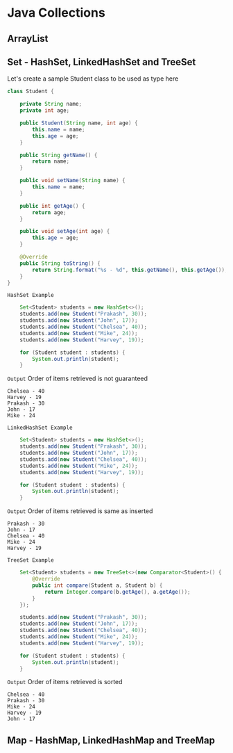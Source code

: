 # Java Collections

## ArrayList

## Set - HashSet, LinkedHashSet and TreeSet

Let's create a sample Student class to be used as type here

```java
class Student {

	private String name;
	private int age;

	public Student(String name, int age) {
		this.name = name;
		this.age = age;
	}

	public String getName() {
		return name;
	}

	public void setName(String name) {
		this.name = name;
	}

	public int getAge() {
		return age;
	}

	public void setAge(int age) {
		this.age = age;
	}

	@Override
	public String toString() {
		return String.format("%s - %d", this.getName(), this.getAge());
	}
}
```
`HashSet Example`

```java
	Set<Student> students = new HashSet<>();
	students.add(new Student("Prakash", 30));
	students.add(new Student("John", 17));
	students.add(new Student("Chelsea", 40));
	students.add(new Student("Mike", 24));
	students.add(new Student("Harvey", 19));

	for (Student student : students) {
		System.out.println(student);
	}
```
`Output` Order of items retrieved is not guaranteed
```output
Chelsea - 40
Harvey - 19
Prakash - 30
John - 17
Mike - 24
```
`LinkedHashSet Example`
```java
	Set<Student> students = new HashSet<>();
	students.add(new Student("Prakash", 30));
	students.add(new Student("John", 17));
	students.add(new Student("Chelsea", 40));
	students.add(new Student("Mike", 24));
	students.add(new Student("Harvey", 19));

	for (Student student : students) {
		System.out.println(student);
	}
```
`Output` Order of items retrieved is same as inserted
```output
Prakash - 30
John - 17
Chelsea - 40
Mike - 24
Harvey - 19
```
`TreeSet Example`
```java
	Set<Student> students = new TreeSet<>(new Comparator<Student>() {			
		@Override
		public int compare(Student a, Student b) {			
			return Integer.compare(b.getAge(), a.getAge());
		}
	});

	students.add(new Student("Prakash", 30));
	students.add(new Student("John", 17));
	students.add(new Student("Chelsea", 40));
	students.add(new Student("Mike", 24));
	students.add(new Student("Harvey", 19));

	for (Student student : students) {
		System.out.println(student);
	}
```
`Output` Order of items retrieved is sorted
```output
Chelsea - 40
Prakash - 30
Mike - 24
Harvey - 19
John - 17
```

## Map - HashMap, LinkedHashMap and TreeMap

